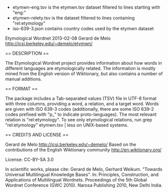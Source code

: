 - etymwn-eng.tsv is the etymwn.tsv dataset filtered to lines starting with "eng:"
- etymwn-relety.tsv is the dataset filtered to lines containing "rel:etymology"
- iso-639-3.json contains country codes used by the etymwn dataset

Etymological Wordnet 2013-02-08
Gerard de Melo
http://icsi.berkeley.edu/~demelo/etymwn/


== DESCRIPTION ==

The Etymological Wordnet project provides information about how words in different languages
are etymologically related. The information is mostly mined from the English version of
Wiktionary, but also contains a number of manual additions.


== FORMAT ==

The package includes a Tab-separated values (TSV) file in UTF-8 format with three columns,
providing a word, a relation, and a target word. Words are given with ISO 639-3 codes
(additionally, there are some ISO 639-2 codes prefixed with "p_" to indicate proto-languages).
The most relevant relation is "rel:etymology". To see only etymological relations, run
  grep "rel:etymology" etymwn.tsv | less
on UNIX-based systems.


== CREDITS AND LICENSE ==

Gerard de Melo
http://icsi.berkeley.edy/~demelo/
Based on the contributions of the English Wiktionary community
http://en.wiktionary.org/

License: CC-BY-SA 3.0

In scientific works, please cite:
  Gerard de Melo, Gerhard Weikum. "Towards Universal Multilingual Knowledge Bases".
  In: Principles, Construction, and Applications of Multilingual Wordnets. Proceedings
  of the 5th Global Wordnet Conference (GWC 2010). Narosa Publishing 2010, New Delhi India.

